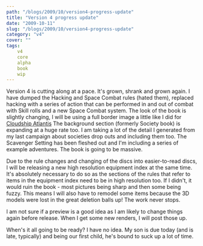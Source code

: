 ```yaml
---
path: "/blogs/2009/10/version4-progress-update"
title: "Version 4 progress update"
date: "2009-10-11"
slug: "/blogs/2009/10/version4-progress-update"
category: "v4"
cover: ""
tags:
    v4
    core
    alpha
    book
    wip
---
```


Version 4 is cutting along at a pace. It's grown, shrank and grown again. I have dumped the Hacking and Space Combat rules (hated them), replaced hacking with a series of action that can be performed in and out of combat with Skill rolls and a new Space Combat system. The look of the book is slightly changing, I will be using a full border image a little like I did for [Cloudship Atlantis](http://www.scribd.com/doc/16861411/Cloudship-Atlantis) The background section (formerly Society book) is expanding at a huge rate too. I am taking a lot of the detail I generated from my last campaign about societies drop outs and including them too. The Scavenger Setting has been fleshed out and I'm including a series of example adventures. The book is going to be massive.

Due to the rule changes and changing of the discs into easier-to-read discs, I will be releasing a new high resolution equipment index at the same time. It's absolutely necessary to do so as the sections of the rules that refer to items in the equipment index need to be in high resolution too. If I didn't, it would ruin the book - most pictures being sharp and then some being fuzzy. This means I will also have to remodel some items because the 3D models were lost in the great deletion balls up! The work never stops.

I am not sure if a preview is a good idea as I am likely to change things again before release. When I get some new renders, I will post those up.

When's it all going to be ready? I have no idea. My son is due today (and is late, typically) and being our first child, he's bound to suck up a lot of time.